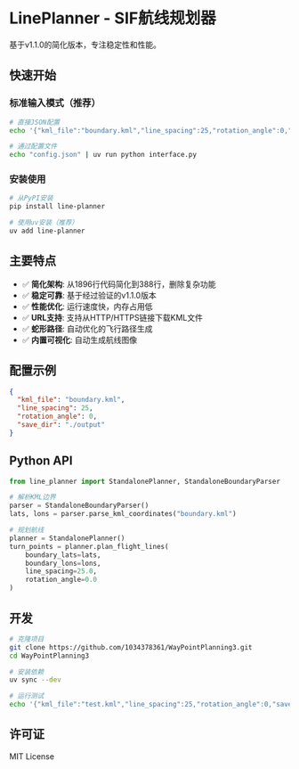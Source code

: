 # LinePlanner - SIF航线规划器

基于v1.1.0的简化版本，专注稳定性和性能。

## 快速开始

### 标准输入模式（推荐）

```bash
# 直接JSON配置
echo '{"kml_file":"boundary.kml","line_spacing":25,"rotation_angle":0,"save_dir":"./output"}' | uv run python interface.py

# 通过配置文件
echo "config.json" | uv run python interface.py
```

### 安装使用

```bash
# 从PyPI安装
pip install line-planner

# 使用uv安装（推荐）
uv add line-planner
```

## 主要特点

- ✅ **简化架构**: 从1896行代码简化到388行，删除复杂功能
- ✅ **稳定可靠**: 基于经过验证的v1.1.0版本
- ✅ **性能优化**: 运行速度快，内存占用低
- ✅ **URL支持**: 支持从HTTP/HTTPS链接下载KML文件
- ✅ **蛇形路径**: 自动优化的飞行路径生成
- ✅ **内置可视化**: 自动生成航线图像

## 配置示例

```json
{
  "kml_file": "boundary.kml",
  "line_spacing": 25,
  "rotation_angle": 0,
  "save_dir": "./output"
}
```

## Python API

```python
from line_planner import StandalonePlanner, StandaloneBoundaryParser

# 解析KML边界
parser = StandaloneBoundaryParser()
lats, lons = parser.parse_kml_coordinates("boundary.kml")

# 规划航线
planner = StandalonePlanner()
turn_points = planner.plan_flight_lines(
    boundary_lats=lats,
    boundary_lons=lons,
    line_spacing=25.0,
    rotation_angle=0.0
)
```

## 开发

```bash
# 克隆项目
git clone https://github.com/1034378361/WayPointPlanning3.git
cd WayPointPlanning3

# 安装依赖
uv sync --dev

# 运行测试
echo '{"kml_file":"test.kml","line_spacing":25,"rotation_angle":0,"save_dir":"./test_output"}' | uv run python interface.py
```

## 许可证

MIT License